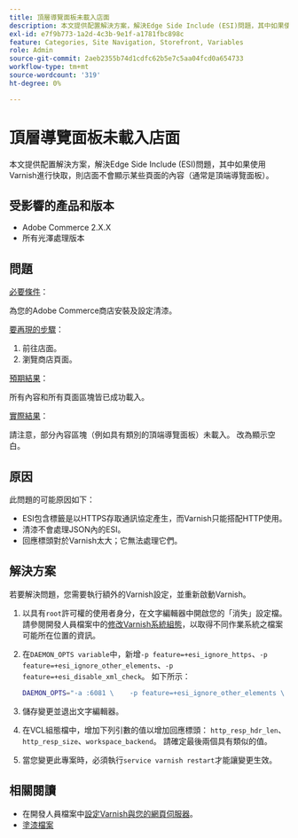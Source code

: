 ```yaml
---
title: 頂層導覽面板未載入店面
description: 本文提供配置解決方案，解決Edge Side Include (ESI)問題，其中如果使用Varnish進行快取，則店面不會顯示某些頁面的內容（通常是頂端導覽面板）。
exl-id: e7f9b773-1a2d-4c3b-9e1f-a1781fbc898c
feature: Categories, Site Navigation, Storefront, Variables
role: Admin
source-git-commit: 2aeb2355b74d1cdfc62b5e7c5aa04fcd0a654733
workflow-type: tm+mt
source-wordcount: '319'
ht-degree: 0%

---
```


# 頂層導覽面板未載入店面

本文提供配置解決方案，解決Edge Side Include (ESI)問題，其中如果使用Varnish進行快取，則店面不會顯示某些頁面的內容（通常是頂端導覽面板）。

## 受影響的產品和版本

* Adobe Commerce 2.X.X
* 所有光澤處理版本

## 問題

<u>必要條件</u>：

為您的Adobe Commerce商店安裝及設定清漆。

<u>要再現的步驟</u>：

1. 前往店面。
1. 瀏覽商店頁面。

<u>預期結果</u>：

所有內容和所有頁面區塊皆已成功載入。

<u>實際結果</u>：

請注意，部分內容區塊（例如具有類別的頂端導覽面板）未載入。 改為顯示空白。

## 原因

此問題的可能原因如下：

* ESI包含標籤是以HTTPS存取通訊協定產生，而Varnish只能搭配HTTP使用。
* 清漆不會處理JSON內的ESI。
* 回應標頭對於Varnish太大；它無法處理它們。

## 解決方案

若要解決問題，您需要執行額外的Varnish設定，並重新啟動Varnish。

1. 以具有`root`許可權的使用者身分，在文字編輯器中開啟您的「消失」設定檔。 請參閱開發人員檔案中的[修改Varnish系統組態](https://experienceleague.adobe.com/zh-hant/docs/commerce-operations/configuration-guide/cache/config-varnish-server)，以取得不同作業系統之檔案可能所在位置的資訊。
1. 在`DAEMON_OPTS variable`中，新增`-p feature=+esi_ignore_https`、`-p  feature=+esi_ignore_other_elements`、`-p  feature=+esi_disable_xml_check`。 如下所示：

   ```bash
   DAEMON_OPTS="-a :6081 \    -p feature=+esi_ignore_other_elements \    -p feature=+esi_disable_xml_check \    -p feature=+esi_ignore_https \    -T localhost:6082 \    -f /etc/varnish/default.vcl \    -S /etc/varnish/secret \    -s malloc,256m"
   ```

1. 儲存變更並退出文字編輯器。
1. 在VCL組態檔中，增加下列引數的值以增加回應標頭： `http_resp_hdr_len`、`http_resp_size`、`workspace_backend`。 請確定最後兩個具有類似的值。
1. 當您變更此專案時，必須執行`service varnish restart`才能讓變更生效。

## 相關閱讀

* 在開發人員檔案中[設定Varnish與您的網頁伺服器](https://experienceleague.adobe.com/zh-hant/docs/commerce-operations/configuration-guide/cache/config-varnish-server)。
* [塗漆檔案](https://varnish-cache.org/docs/5.1/reference/index.html)
